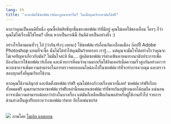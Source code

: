 ```yaml
---
lang: th
title: "จะละเมิดใช้ซอฟต์แวร์ผิดกฎหมายทำไม? ในเมื่อคุณเรียกหามันได้ฟรี"
---
```


หากว่าคุณเป็นคนดีที่หนึ่ง คุณซื้อลิขสิทธิ์ทุกชิ้นของซอฟต์แวร์ที่มีอยู่ คุณไม่เคยใช้ของเถื่อน ใครๆ ก็ว่าคุณไม่ได้เรื่องนี้ใช่ไหม? เยี่ยม หากเป็นกรณีนี้ ยินดีด้วยเป็นอย่างยิ่ง :)

อย่างไรก็ตามคนทั่วๆ ไป (ว่ากันจริงๆ เลยนะ) ใช้ซอฟต์แวร์เถื่อนกันเกลื่อนเมือง ก๊อปปี้ Adobe Photoshop แทนที่จะซื้อ นั่นไม่ได้ทำให้คุณฝันร้ายหรอก เรารู้.... แต่คุณจะมั่นใจได้อย่างไรว่าคุณจะไม่เจอปัญหาเกี่ยวกับมัน? ไม่มั่นใจล่ะซิ หืม.... ผู้ผลิตซอฟต์แวร์ต่างเฟ้นหาหนทางนานับประการเพื่อป้องกันการใช้ซอฟต์แวร์เถื่อน และด้วยการที่คนจำนวนมากเริ่มใช้อินเตอร์เน็ตความเร็วสูงกันอย่างถาวร พวกเขาอาจเพิ่มความสามารถในการตรวจสอบออนไลน์ลงไปในซอฟต์แวร์ที่จะทำการควบคุม และตรวจสอบทุกครั้งที่คุณเรียกใช้งาน

หากคุณใช้งานลินุกซ์ และติดตั้งซอฟต์แวร์ฟรี คุณไม่ต้องกังวลเรื่องพวกนี้เลย! ซอฟต์แวร์ฟรีเกือบทั้งหมดฟรี คุณสามารถหาซอฟต์แวร์ฟรีเหล่านี้ทดแทนซอฟต์แวร์ที่ขายกันอยู่ข้างนอกได้ถมถืด แน่นอนอาจจะมีความสามารถด้อยกว่าบ้างในบางเรื่อง แต่มันก็เหลือเฟือเกินพอสำหรับผู้ใช้งานทั่วไป รายการด้านล่างเป็นคู่เปรียบระหว่างซอฟต์แวร์ขาย กับโอเพ่นซอร์ส

<?php

table_parser ("Yes", "No", "Commercial", "Open source", "Exists on 
Windows?");


<br /><br>

<img src="Images/warez.png" />

ภาพโดย <a href="http://michel.cambon.free.fr/ampere/salle1bis.htm">ไมเคิล แคมบอน</a>




